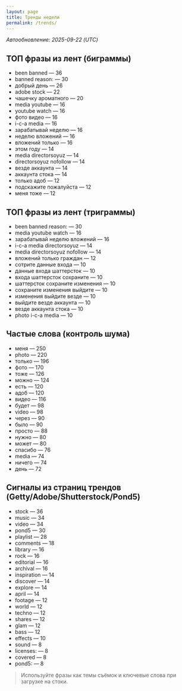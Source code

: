 ```yaml
---
layout: page
title: Тренды недели
permalink: /trends/
---
```


_Автообновление: 2025-09-22 (UTC)_

## ТОП фразы из лент (биграммы)
- been banned — 36
- banned reason: — 30
- добрый день — 26
- adobe stock — 22
- чашечку ароматного — 20
- media youtube — 16
- youtube watch — 16
- фото видео — 16
- i-c-a media — 16
- зарабатывай неделю — 16
- неделю вложений — 16
- вложений только — 16
- этом году — 14
- media directorsoyuz — 14
- directorsoyuz nofollow — 14
- везде аккаунта — 14
- аккаунта стока — 14
- только адоб — 12
- подскажите пожалуйста — 12
- меня тоже — 12

## ТОП фразы из лент (триграммы)
- been banned reason: — 30
- media youtube watch — 16
- зарабатывай неделю вложений — 16
- i-c-a media directorsoyuz — 14
- media directorsoyuz nofollow — 14
- вложений только граждан — 12
- сотрите данные входа — 10
- данные входа шаттерсток — 10
- входа шаттерсток сохраните — 10
- шаттерсток сохраните изменения — 10
- сохраните изменения выйдите — 10
- изменения выйдите везде — 10
- выйдите везде аккаунта — 10
- везде аккаунта стока — 10
- photo i-c-a media — 10

## Частые слова (контроль шума)
- меня — 250
- photo — 220
- только — 196
- фото — 170
- тоже — 126
- можно — 124
- есть — 120
- адоб — 120
- видео — 116
- будет — 98
- video — 98
- через — 90
- было — 90
- просто — 88
- нужно — 80
- может — 80
- спасибо — 76
- media — 74
- ничего — 74
- день — 72

## Сигналы из страниц трендов (Getty/Adobe/Shutterstock/Pond5)
- stock — 36
- music — 34
- video — 34
- pond5 — 30
- playlist — 28
- comments — 18
- library — 16
- rock — 16
- editorial — 16
- archival — 16
- inspiration — 14
- discover — 14
- explore — 14
- april — 14
- footage — 12
- world — 12
- techno — 12
- shares — 12
- glam — 12
- bass — 12
- effects — 10
- sound — 8
- licenses: — 8
- covered — 8
- pond5: — 8

> Используйте фразы как темы съёмок и ключевые слова при загрузке на стоки.
